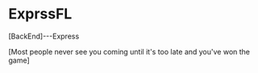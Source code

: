 # ExprssFL
[BackEnd]---Express





[Most people never see you coming until it's too late and you've won the game]
